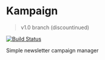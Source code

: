 # Kampaign

> v1.0 branch (discountinued)

[![Build Status](https://travis-ci.org/artkonekt/kampaign.svg?branch=master)](https://travis-ci.org/artkonekt/kampaign)

Simple newsletter campaign manager
